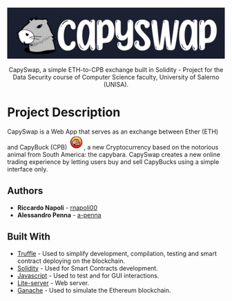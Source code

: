 <p align = "center">
  <img src = "logo.png" width = "512" heigth = "120">
</p>

<p align = "center">
  CapySwap, a simple ETH-to-CPB exchange built in Solidity - Project for the Data Security course of Computer Science faculty, University of Salerno (UNISA).


# Project Description 

CapySwap is a Web App that serves as an exchange between Ether (ETH) and CapyBuck (CPB) <img src = "capybuck.png" width = "35" heigth = "45">, a new Cryptocurrency based on the notorious animal from South America: the capybara. CapySwap creates a new online trading experience by letting users buy and sell CapyBucks using a simple interface only.


## Authors

* **Riccardo Napoli**       - [rnapoli00](https://github.com/rnapoli00)
* **Alessandro Penna**      - [a-penna](https://github.com/a-penna)


## Built With


* [Truffle](https://trufflesuite.com/) - Used to simplify development, compilation, testing and smart contract deploying on the blockchain.
* [Solidity](https://docs.soliditylang.org/en/v0.8.19/) - Used for Smart Contracts development.
* [Javascript](developer.mozilla.org/it/docs/Web/JavaScript) - Used to test and for GUI interactions.
* [Lite-server](https://github.com/johnpapa/lite-server/) - Web server.
* [Ganache](https://www.thymeleaf.org/) - Used to simulate the Ethereum blockchain.


